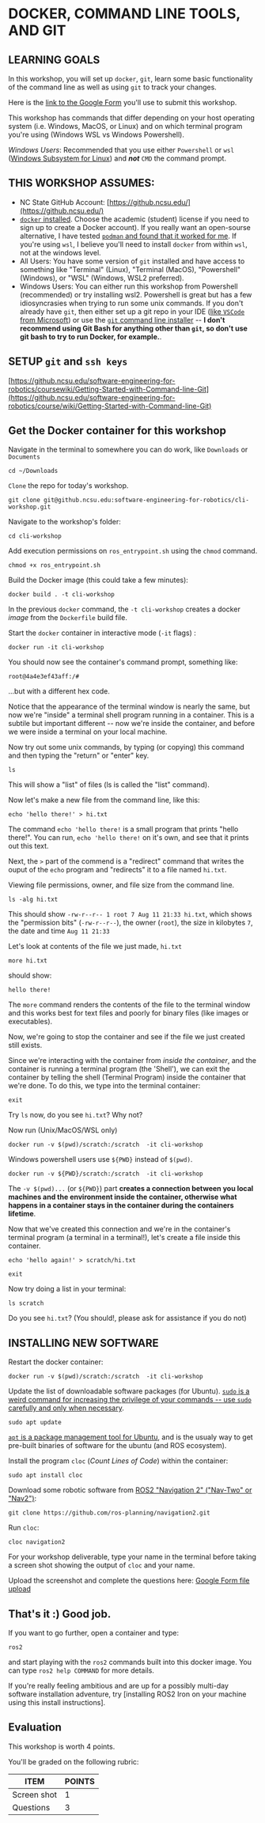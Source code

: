 
# DOCKER, COMMAND LINE TOOLS, AND GIT


## LEARNING GOALS

In this workshop, you will set up `docker`, `git`, learn some basic functionality of the command line as well as using `git` to track your changes.

Here is the [link to the Google Form](https://docs.google.com/forms/d/e/1FAIpQLScAvwI2c99VhRM8TwnMnb8_J5miD7Piwa6N05_W-Y5ylyEeGg/viewform?usp=sf_link) you'll use to submit this workshop.

This workshop has commands that differ depending on your host operating system (i.e. Windows, MacOS, or Linux) and on which terminal program you're using (Windows WSL vs Windows Powershell).   

_Windows Users_:  Recommended that you use either `Powershell` or `wsl` ([Windows Subsystem for Linux](https://learn.microsoft.com/en-us/windows/wsl/install)) and **_not_** `CMD` the command prompt.

## THIS WORKSHOP ASSUMES:  
* NC State GitHub Account: [https://github.ncsu.edu/](https://github.ncsu.edu/)
* [`docker` installed](https://docs.docker.com/get-docker/).  Choose the academic (student) license if you need to sign up to create a Docker account).  If you really want an open-sourse alternative, I have tested [`podman` and found that it worked for me](https://podman.io/docs/installation).   If you're using `wsl`, I believe you'll need to install `docker` from within `wsl`, not at the windows level.
* All Users: You have some version of `git` installed and have access to something like "Terminal" (Linux), "Terminal (MacOS), "Powershell" (Windows), or "WSL" (Windows, WSL2 preferred).
* Windows Users:  You can either run this workshop from Powershell (recommended) or try installing wsl2. Powershell is great but has a few idiosyncrasies when trying to run some unix commands. If you don't already have `git`, then either set up a git repo in your IDE ([like `VSCode` from Microsoft](https://code.visualstudio.com/)) or use the [`git` command line installer](https://git-scm.com/book/en/v2/Getting-Started-Installing-Git) -- **I don't recommend using Git Bash for anything other than `git`, so don't use git bash to try to run Docker, for example.**.

## SETUP `git` and `ssh keys`
[https://github.ncsu.edu/software-engineering-for-robotics/coursewiki/Getting-Started-with-Command-line-Git](https://github.ncsu.edu/software-engineering-for-robotics/course/wiki/Getting-Started-with-Command-line-Git)


## Get the Docker container for this workshop

Navigate in the terminal to somewhere you can do work, like `Downloads` or `Documents`

```
cd ~/Downloads
```

`Clone` the repo for today's workshop.

```
git clone git@github.ncsu.edu:software-engineering-for-robotics/cli-workshop.git
```

Navigate to the workshop's folder:

```
cd cli-workshop
```

Add execution permissions on `ros_entrypoint.sh` using the `chmod` command.

```
chmod +x ros_entrypoint.sh
```

Build the Docker image (this could take a few minutes):

```
docker build . -t cli-workshop
```
In the previous `docker` command, the `-t cli-workshop` creates a docker *image*  from the `Dockerfile` build file.  

Start the `docker` container in interactive mode (`-it` flags) :


```
docker run -it cli-workshop
```

You should now see the container's command prompt, something like:

```
root@4a4e3ef43aff:/#
```
...but with a different hex code.

Notice that the appearance of the terminal window is nearly the same, but now we're "inside" a terminal shell program running in a container.  This is a subtile but important different -- now we're inside the container, and before we were inside a terminal on your local machine.


Now try out some unix commands, by typing (or copying) this command and then typing the "return" or "enter" key.

```
ls
```
This will show a "list" of files (ls is called the "list" command).

Now let's make a new file from the command line, like this:
```
echo 'hello there!' > hi.txt
```

The command `echo 'hello there!` is a small program that prints "hello there!".  You can run, `echo 'hello there!` on it's own, and see that it prints out this text.

Next, the `>` part of the commend is a "redirect" command that writes the ouput of the `echo` program and "redirects" it to a file named `hi.txt`.

Viewing file permissions, owner, and file size from the command line. 

```
ls -alg hi.txt
```

This should show `-rw-r--r-- 1 root 7 Aug 11 21:33 hi.txt`, which shows the "permission bits" (`-rw-r--r--`), the owner (`root`), the size in kilobytes `7`, the date and time `Aug 11 21:33`

Let's look at contents of the file we just made, `hi.txt`

```
more hi.txt
```
should show:
```
hello there!
```

The `more` command renders the contents of the file to the terminal window and this works best for text files and poorly for binary files (like images or executables).  

Now, we're going to stop the container and see if the file we just created still exists.  

Since we're interacting with the container from _inside the container_, and the container is running a terminal program (the 'Shell'), we can exit the container by telling the shell (Terminal Program) inside the container that we're done.  To do this, we type into the terminal container:

```
exit
```

Try `ls` now, do you see `hi.txt`?   Why not?

Now run (Unix/MacOS/WSL only) 
```
docker run -v $(pwd)/scratch:/scratch  -it cli-workshop
```

Windows powershell users use `${PWD}` instead of `$(pwd)`.
```
docker run -v ${PWD}/scratch:/scratch  -it cli-workshop
```

The `-v $(pwd)...` (or `${PWD}`) part **creates a connection between you local machines and the environment inside the container, otherwise what happens in a container stays in the container during the containers lifetime**.

Now that we've created this connection and we're in the container's terminal program (a terminal in a terminal!), let's create a file inside this container.

```
echo 'hello again!' > scratch/hi.txt
```

```
exit
```

Now try doing a list in your terminal:

```
ls scratch
```

Do you see `hi.txt`?  (You should!, please ask for assistance if you do not)



## INSTALLING NEW SOFTWARE

Restart the docker container:

```
docker run -v $(pwd)/scratch:/scratch  -it cli-workshop
```

Update the list of downloadable software packages (for Ubuntu).  [`sudo` is a weird command for increasing the privilege of your commands -- use `sudo` carefully and only when necessary](https://en.wikipedia.org/wiki/Sudo).



```
sudo apt update
```

[`apt` is a package management tool for Ubuntu](https://ubuntu.com/server/docs/package-management), and is the usualy way to get pre-built binaries of software for the ubuntu (and ROS ecosystem).

Install the program `cloc`  (*Count Lines of Code*) within the container:
```
sudo apt install cloc
```

Download some robotic software from [ROS2 "Navigation 2" ("Nav-Two" or "Nav2")](https://github.com/ros-planning/navigation2.git):
```
git clone https://github.com/ros-planning/navigation2.git
```

Run `cloc`:
```
cloc navigation2
```

For your workshop deliverable, type your name in the terminal before taking a screen shot showing the output of `cloc` and your name.

Upload the screenshot and complete the questions here:
[Google Form file upload](https://docs.google.com/forms/d/e/1FAIpQLScAvwI2c99VhRM8TwnMnb8_J5miD7Piwa6N05_W-Y5ylyEeGg/viewform?usp=sf_link)


## That's it :)  Good job.

If you want to go further, open a container and type:

```
ros2
```

and start playing with the `ros2` commands built into this docker image.  You can type `ros2 help COMMAND` for more details.

If you're really feeling ambitious and are up for a possibly multi-day software installation adventure, try [installing ROS2 Iron on your machine using this install instructions].


## Evaluation

This workshop is worth 4 points.

You'll be graded on the following rubric:

| ITEM | POINTS |
|--|--|
| Screen shot | 1 |
| Questions   | 3 |

